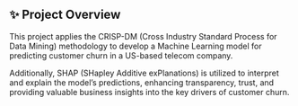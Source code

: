 ## ✨ Project Overview

This project applies the CRISP-DM (Cross Industry Standard Process for Data Mining) methodology to develop a Machine Learning model for predicting customer churn in a US-based telecom company.

Additionally, SHAP (SHapley Additive exPlanations) is utilized to interpret and explain the model’s predictions, enhancing transparency, trust, and providing valuable business insights into the key drivers of customer churn.
